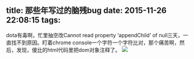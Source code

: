 title: 那些年写过的脑残bug
date: 2015-11-26 22:08:15
tags:
---
dota有毒啊，忙里抽空改Cannot read property ‘appendChild’ of null三天，一直找不到原因。盯着chrome console一个字符一个字符比对，那个痛苦啊，然后，发现，傻比的html代码里把dom对象注释了。
![](http://7xne0t.com1.z0.glb.clouddn.com/12121.png)
